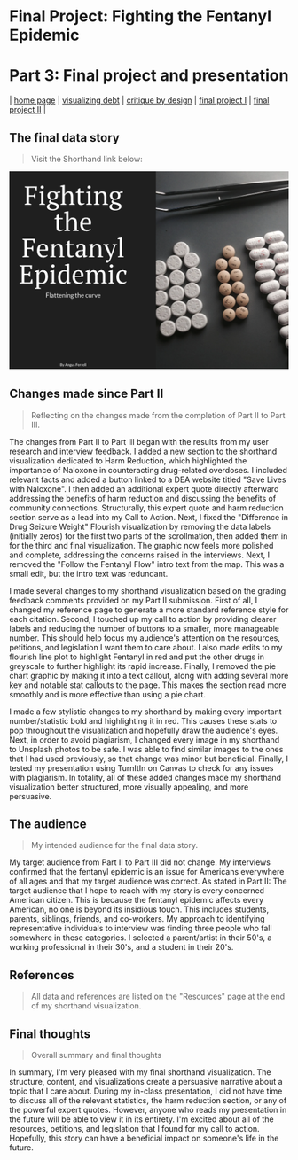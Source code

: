# Final Project: Fighting the Fentanyl Epidemic 

# Part 3: Final project and presentation

| [home page](https://github.com/angusmf1/portfolio/) | [visualizing debt](dataviz2.md) | [critique by design](CritiqueByDesign.md) | [final project I](final_project_angusferrell.md) | [final project II](final_project_angusferrell_part2.md) |

## The final data story
> Visit the Shorthand link below:

[![Shorthand Story](ShorthandPic.jpg)](https://carnegiemellon.shorthandstories.com/fighting-the-fentanyl-epidemic/index.html)

## Changes made since Part II
> Reflecting on the changes made from the completion of Part II to Part III.

The changes from Part II to Part III began with the results from my user research and interview feedback. I added a new section to the shorthand visualization dedicated to Harm Reduction, which highlighted the importance of Naloxone in counteracting drug-related overdoses. I included relevant facts and added a button linked to a DEA website titled "Save Lives with Naloxone". I then added an additional expert quote directly afterward addressing the benefits of harm reduction and discussing the benefits of community connections. Structurally, this expert quote and harm reduction section serve as a lead into my Call to Action. Next, I fixed the "Difference in Drug Seizure Weight" Flourish visualization by removing the data labels (initially zeros) for the first two parts of the scrollmation, then added them in for the third and final visualization. The graphic now feels more polished and complete, addressing the concerns raised in the interviews. Next, I removed the "Follow the Fentanyl Flow" intro text from the map. This was a small edit, but the intro text was redundant. 

I made several changes to my shorthand visualization based on the grading feedback comments provided on my Part II submission. First of all, I changed my reference page to generate a more standard reference style for each citation. Second, I touched up my call to action by providing clearer labels and reducing the number of buttons to a smaller, more manageable number. This should help focus my audience's attention on the resources, petitions, and legislation I want them to care about. I also made edits to my flourish line plot to highlight Fentanyl in red and put the other drugs in greyscale to further highlight its rapid increase. Finally, I removed the pie chart graphic by making it into a text callout, along with adding several more key and notable stat callouts to the page. This makes the section read more smoothly and is more effective than using a pie chart. 

I made a few stylistic changes to my shorthand by making every important number/statistic bold and highlighting it in red. This causes these stats to pop throughout the visualization and hopefully draw the audience's eyes. Next, in order to avoid plagiarism, I changed every image in my shorthand to Unsplash photos to be safe. I was able to find similar images to the ones that I had used previously, so that change was minor but beneficial. Finally, I tested my presentation using TurnItIn on Canvas to check for any issues with plagiarism. In totality, all of these added changes made my shorthand visualization better structured, more visually appealing, and more persuasive.

## The audience
> My intended audience for the final data story. 

My target audience from Part II to Part III did not change. My interviews confirmed that the fentanyl epidemic is an issue for Americans everywhere of all ages and that my target audience was correct. As stated in Part II: The target audience that I hope to reach with my story is every concerned American citizen. This is because the fentanyl epidemic affects every American, no one is beyond its insidious touch. This includes students, parents, siblings, friends, and co-workers. My approach to identifying representative individuals to interview was finding three people who fall somewhere in these categories. I selected a parent/artist in their 50's, a working professional in their 30's, and a student in their 20's. 


## References
> All data and references are listed on the "Resources" page at the end of my shorthand visualization.



## Final thoughts
> Overall summary and final thoughts

In summary, I'm very pleased with my final shorthand visualization. The structure, content, and visualizations create a persuasive narrative about a topic that I care about. During my in-class presentation, I did not have time to discuss all of the relevant statistics, the harm reduction section, or any of the powerful expert quotes. However, anyone who reads my presentation in the future will be able to view it in its entirety. I'm excited about all of the resources, petitions, and legislation that I found for my call to action. Hopefully, this story can have a beneficial impact on someone's life in the future. 
